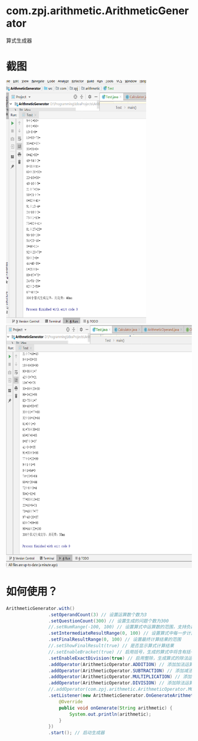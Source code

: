 # com.zpj.arithmetic.ArithmeticGenerator
 算式生成器
# 截图
<div>
    <img src="https://github.com/Z-P-J/ArithmeticGenerator/blob/master/screenshots/screenshots1.png?raw=true" height="660" width="380">
    <img src="https://github.com/Z-P-J/ArithmeticGenerator/blob/master/screenshots/screenshots2.png?raw=true" height="660" width="660">
</div>


# 如何使用？
```java
ArithmeticGenerator.with()
                .setOperandCount(3) // 设置运算数个数为3
                .setQuestionCount(300) // 设置生成的问题个数为300
                //.setNumRange(-100, 100) // 设置算式中运算数的范围，支持负数，默认0-100
                .setIntermediateResultRange(0, 100) // 设置算式中每一步计算结果的范围(不包含最后一步)
                .setFinalResultRange(0, 100) // 设置最终计算结果的范围
                //.setShowFinalResult(true) // 是否显示算式计算结果
                //.setEnableBracket(true) // 启用括号，生成的算式中将含有括号
                .setEnableExactDivision(true) // 启用整除，生成算式的除法运算中被除数必须被除数整除
                .addOperator(ArithmeticOperator.ADDITION) // 添加加法运算符
                .addOperator(ArithmeticOperator.SUBTRACTION) // 添加减法运算符
                .addOperator(ArithmeticOperator.MULTIPLICATION) // 添加乘法运算符
                .addOperator(ArithmeticOperator.DIVISION) // 添加除法运算符
                //.addOperator(com.zpj.arithmetic.ArithmeticOperator.MOD) // 添加取余运算符
                .setListener(new ArithmeticGenerator.OnGenerateArithmeticListener() { // 设置生成一个算式时的监听器
                    @Override
                    public void onGenerate(String arithmetic) {
                        System.out.println(arithmetic);
                    }
                })
                .start(); // 启动生成器         
```